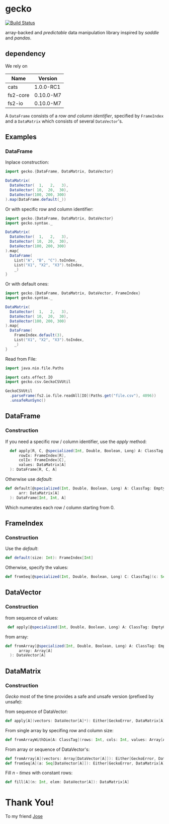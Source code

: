 # gecko
[![Build Status](https://travis-ci.org/rsoeldner/gecko.svg?branch=master)](https://travis-ci.org/rsoeldner/gecko)

array-backed and _predictable_ data manipulation library inspired by _saddle_ and _pandas_.

## dependency
We rely on 

| Name     | Version   |
| ---      | ---       |
| cats     | 1.0.0-RC1 |
| fs2-core | 0.10.0-M7 |
| fs2-io   | 0.10.0-M7 |


A `DataFrame` consists of a _row and column identifier_, specified by `FrameIndex` and a `DataMatrix` which consists of 
several `DataVector`'s.


## Examples

### DataFrame
Inplace construction:

```scala
import gecko.{DataFrame, DataMatrix, DataVector}

DataMatrix(
  DataVector(  1,   2,   3),
  DataVector( 10,  20,  30),
  DataVector(100, 200, 300)
).map(DataFrame.default(_))
```

Or with specific row and column identifier:
```scala
import gecko.{DataFrame, DataMatrix, DataVector}
import gecko.syntax._

DataMatrix(
  DataVector(  1,   2,   3),
  DataVector( 10,  20,  30),
  DataVector(100, 200, 300)
).map{
  DataFrame(
    List("A", "B", "C").toIndex,
    List("X1", "X2", "X3").toIndex,
    _)
}
```
 
Or with default ones:

```scala
import gecko.{DataFrame, DataMatrix, DataVector, FrameIndex}
import gecko.syntax._

DataMatrix(
  DataVector(  1,   2,   3),
  DataVector( 10,  20,  30),
  DataVector(100, 200, 300)
).map{
  DataFrame(
    FrameIndex.default(3),
    List("X1", "X2", "X3").toIndex,
    _)
}
```

Read from File:

```scala
import java.nio.file.Paths

import cats.effect.IO
import gecko.csv.GeckoCSVUtil

GeckoCSVUtil
  .parseFrame(fs2.io.file.readAll[IO](Paths.get("file.csv"), 4096))
  .unsafeRunSync()
```

## DataFrame

### Construction
If you need a specific row / column identifier, use the _apply_ method:
```scala
  def apply[R, C, @specialized(Int, Double, Boolean, Long) A: ClassTag : EmptyPrint](
      rowIx: FrameIndex[R],
      colIx: FrameIndex[C],
      values: DataMatrix[A]
  ): DataFrame[R, C, A]
```
Otherwise use _default_:

```scala
def default[@specialized(Int, Double, Boolean, Long) A: ClassTag: EmptyPrint](
      arr: DataMatrix[A]
  ): DataFrame[Int, Int, A]
```
Which numerates each row / column starting from 0.

## FrameIndex

### Construction
Use the _default_:
```scala
def default(size: Int): FrameIndex[Int]
```

Otherwise, specify the values:
```scala
def fromSeq[@specialized(Int, Double, Boolean, Long) C: ClassTag](c: Seq[C]): FrameIndex[C]
```

## DataVector
### Construction

from sequence of values:
```scala
 def apply[@specialized(Int, Double, Boolean, Long) A: ClassTag: EmptyGecko](values: A*): DataVector[A]
```

from array:
```scala
def fromArray[@specialized(Int, Double, Boolean, Long) A: ClassTag: EmptyGecko](
      array: Array[A]
  ): DataVector[A]
```


## DataMatrix
### Construction
_Gecko_ most of the time provides a safe and unsafe version (prefixed by unsafe):

from sequence of DataVector:
```scala
def apply[A](vectors: DataVector[A]*): Either[GeckoError, DataMatrix[A]]
```

From single array by specifing row and column size:
```scala
def fromArrayWithDim[A: ClassTag](rows: Int, cols: Int, values: Array[A]): Either[GeckoError, DataMatrix[A]]
```

From array or sequence of DataVector's:
```scala
def fromArray[A](vectors: Array[DataVector[A]]): Either[GeckoError, DataMatrix[A]]
def fromSeq[A](a: Seq[DataVector[A]]): Either[GeckoError, DataMatrix[A]]
```

Fill _n - times_ with constant rows:
```scala
def fill[A](n: Int, elem: DataVector[A]): DataMatrix[A]
```


# Thank You!
To my friend [Jose](https://github.com/jmcardon) 
